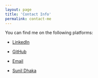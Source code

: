 ```yaml
---
layout: page
title: 'Contact Info'
permalink: contact-me
---
```


You can find me on the following platforms:

- [LinkedIn](https://www.linkedin.com/in/sunil-dhaka)
- [GitHub](https://github.com/sunil-dhaka)
- [Email](mailto:sunil.dhaka.iitk@gmail.com)

- <div class="badge-base LI-profile-badge" data-locale="en_US" data-size="large" data-theme="light" data-type="HORIZONTAL" data-vanity="sunil-dhaka-55a744159" data-version="v1"><a class="badge-base__link LI-simple-link" href="https://in.linkedin.com/in/sunil-dhaka-55a744159?trk=profile-badge">Sunil Dhaka</a></div>          